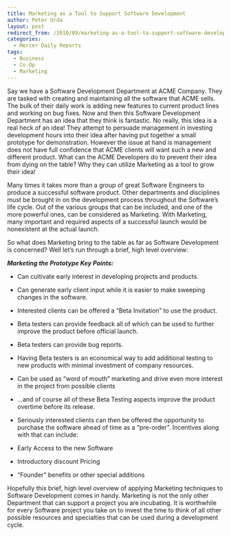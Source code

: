 ```yaml
---
title: Marketing as a Tool to Support Software Development
author: Peter Urda
layout: post
redirect_from: /2010/09/marketing-as-a-tool-to-support-software-development/
categories:
  - Mercer Daily Reports
tags:
  - Business
  - Co-Op
  - Marketing
---
```

Say we have a Software Development Department at ACME Company. They are tasked with creating and maintaining all the software that ACME sells. The bulk of their daily work is adding new features to current product lines and working on bug fixes. Now and then this Software Development Department has an idea that they think is fantastic. No really, this idea is a real heck of an idea! They attempt to persuade management in investing development hours into their idea after having put together a small prototype for demonstration. However the issue at hand is management does not have full confidence that ACME clients will want such a new and different product. What can the ACME Developers do to prevent their idea from dying on the table? Why they can utilize Marketing as a tool to grow their idea!

Many times it takes more than a group of great Software Engineers to produce a successful software product. Other departments and disciplines must be brought in on the development process throughout the Software&#8217;s life cycle. Out of the various groups that can be included, and one of the more powerful ones, can be considered as Marketing. With Marketing, many important and required aspects of a successful launch would be nonexistent at the actual launch.

So what does Marketing bring to the table as far as Software Development is concerned? Well let&#8217;s run through a brief, high level overview:

***Marketing the Prototype Key Points:***

  * Can cultivate early interest in developing projects and products.
  * Can generate early client input while it is easier to make sweeping changes in the software.
  * Interested clients can be offered a &#8220;Beta Invitation&#8221; to use the product.
  * Beta testers can provide feedback all of which can be used to further improve the product before official launch.
  * Beta testers can provide bug reports.
  * Having Beta testers is an economical way to add additional testing to new products with minimal investment of company resources.
  * Can be used as &#8220;word of mouth&#8221; marketing and drive even more interest in the project from possible clients
  * ...and of course all of these Beta Testing aspects improve the product overtime before its release.

  * Seriously interested clients can then be offered the opportunity to purchase the software ahead of time as a &#8220;pre-order&#8221;. Incentives along with that can include:
  * Early Access to the new Software
  * Introductory discount Pricing
  * &#8220;Founder&#8221; benefits or other special additions

Hopefully this brief, high level overview of applying Marketing techniques to Software Development comes in handy. Marketing is not the only other Department that can support a project you are incubating. It is worthwhile for every Software project you take on to invest the time to think of all other possible resources and specialties that can be used during a development cycle.
